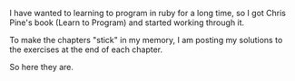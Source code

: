 I have wanted to learning to program in ruby for a long time, so I got Chris Pine's book (Learn to Program) and started working through it.

To make the chapters "stick" in my memory, I am posting my solutions to the exercises at the end of each chapter. 

So here they are.